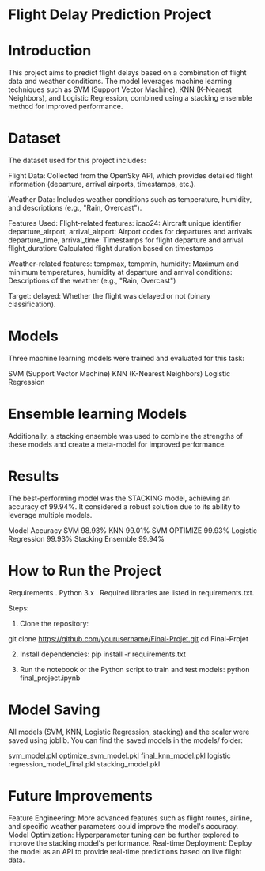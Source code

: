 # Flight Delay Prediction Project

#  Introduction
This project aims to predict flight delays based on a combination of flight data and weather conditions. The model leverages machine learning techniques such as SVM (Support Vector Machine), KNN (K-Nearest Neighbors), and Logistic Regression, combined using a stacking ensemble method for improved performance.

# Dataset
The dataset used for this project includes:

Flight Data: Collected from the OpenSky API, which provides detailed flight information (departure, arrival airports, timestamps, etc.).

Weather Data: Includes weather conditions such as temperature, humidity, and descriptions (e.g., "Rain, Overcast").

Features Used:
Flight-related features:
icao24: Aircraft unique identifier
departure_airport, arrival_airport: Airport codes for departures and arrivals
departure_time, arrival_time: Timestamps for flight departure and arrival
flight_duration: Calculated flight duration based on timestamps

Weather-related features:
tempmax, tempmin, humidity: Maximum and minimum temperatures, humidity at departure and arrival
conditions: Descriptions of the weather (e.g., "Rain, Overcast")

Target:
delayed: Whether the flight was delayed or not (binary classification).

# Models
Three machine learning models were trained and evaluated for this task:

SVM (Support Vector Machine)
KNN (K-Nearest Neighbors)
Logistic Regression

# Ensemble learning Models
Additionally, a stacking ensemble was used to combine the strengths of these models and create a meta-model for improved performance.

# Results
The best-performing model was the STACKING model, achieving an accuracy of 99.94%. It considered a robust solution due to its ability to leverage multiple models.

           
Model	             Accuracy
SVM  	             98.93%
KNN	               99.01%
SVM OPTIMIZE       99.93%
Logistic Regression	99.93%
Stacking Ensemble	  99.94%


# How to Run the Project
Requirements
  . Python 3.x
  . Required libraries are listed in requirements.txt.

Steps:

1) Clone the repository:

git clone https://github.com/yourusername/Final-Projet.git
cd Final-Projet

2) Install dependencies:
pip install -r requirements.txt

3) Run the notebook or the Python script to train and test models:
python final_project.ipynb


# Model Saving
All models (SVM, KNN, Logistic Regression, stacking) and the scaler were saved using joblib. You can find the saved models in the models/ folder:

svm_model.pkl
optimize_svm_model.pkl
final_knn_model.pkl
logistic regression_model_final.pkl
stacking_model.pkl


# Future Improvements
Feature Engineering: More advanced features such as flight routes, airline, and specific weather parameters could improve the model's accuracy.
Model Optimization: Hyperparameter tuning can be further explored to improve the stacking model's performance.
Real-time Deployment: Deploy the model as an API to provide real-time predictions based on live flight data.



